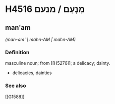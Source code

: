 # H4516 מַנְעַם / מנעם

## manʻam

_(man-am' | mahn-AM | mahn-AM)_

### Definition

masculine noun; from [[H5276]]; a delicacy; dainty.

- delicacies, dainties
### See also

[[G1588]]

